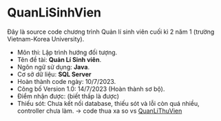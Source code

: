 # QuanLiSinhVien
Đây là source code chương trình Quản lí sinh viên cuối kì 2 năm 1 (trường Vietnam-Korea University).

- Môn thi: Lập trình hướng đối tượng.
- Tên đề tài: **Quản Lí Sinh viên**.
- Ngôn ngữ sử dụng: **Java**.
- Cơ sở dữ liệu: **SQL Server** 
- Hoàn thành code ngày: 10/7/2023.
- Công bố Version 1.0: 14/7/2023 (Hoàn thành sơ bộ).
- Điểm nhận được: (biết thấp là được)
- Thiếu sót: Chưa kết nối database, thiếu sót và lỗi còn quá nhiều, controller chưa làm. -> code thua xa so vs [QuanLiThuVien](https://github.com/lebathang/QuanLiThuVien)
